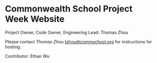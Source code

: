 # Commonwealth School Project Week Website

Project Owner, Code Owner, Engineering Lead: Thomas Zhou

Please contact *Thomas Zhou* <tzhou@commschool.org> for instructions for hosting.

Contributor: Ethan Wu
